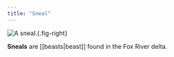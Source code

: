 ```yaml
---
title: "Sneal"
---
```


![A sneal.](image/sneal.png){.fig-right}

**Sneals** are [[beasts|beast]] found in the Fox River delta.
